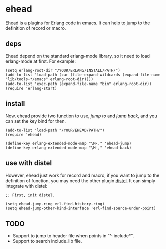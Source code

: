 # ehead

Ehead is a plugins for Erlang code in emacs. It can help to jump to the definition of record or macro.

## deps

Ehead depend on the standard erlang-mode library, so it need to load erlang-mode at first. For example:

```elisp
(setq erlang-root-dir "/YOUR/ERLANG/INSTALL/PATH/")
(add-to-list 'load-path (car (file-expand-wildcards (expand-file-name "lib/tools-*/emacs" erlang-root-dir))))
(add-to-list 'exec-path (expand-file-name "bin" erlang-root-dir))
(require 'erlang-start)
```

## install

Now, ehead provide two function to use, *jump to* and *jump back*, and you can set the key bind for then.

```elisp
(add-to-list 'load-path "/YOUR/EHEAD/PATH/")
(require 'ehead)

(define-key erlang-extended-mode-map "\M-." 'ehead-jump)
(define-key erlang-extended-mode-map "\M-," 'ehead-back)
```

## use with distel

However, ehead just work for record and macro, if you want to jump to the definition of function, you may need the other plugin [distel](https://github.com/massemanet/distel). It can simply integrate with distel:

```elisp
;; First, init distel.

(setq ehead-jump-ring erl-find-history-ring)
(setq ehead-jump-other-kind-interface 'erl-find-source-under-point)
```

## TODO

+ Support to jump to header file when points in "^-include*".
+ Support to search include_lib file.
